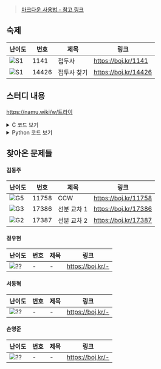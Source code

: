 > [마크다운 사용법 - 참고 링크](https://gist.github.com/ihoneymon/652be052a0727ad59601)

## 숙제

| 난이도 | 번호  | 제목        | 링크                 |
| ------ | ----- | ----------- | -------------------- |
| ![S1]  | 1141  | 접두사      | https://boj.kr/1141  |
| ![S1]  | 14426 | 접두사 찾기 | https://boj.kr/14426 |

## 스터디 내용

<https://namu.wiki/w/트라이>

<details><summary>C 코드 보기</summary>

```c
#include <stdbool.h>
#include <stdlib.h>


typedef struct node {
    bool is_end;
    struct node* child[26];
} node;


void make_trie(node* node, char* str) {
    char c = str[0];
    int index = c - 'a';

    if (c == '\0') {
        node->is_end = true;
        return;
    }

    struct node *child = node->child[index];

    if (child == NULL) {
        child = (struct node*) malloc(sizeof(struct node));
        child->is_end = false;
        node->child[index] = child;
    }

    make_trie(child, str + 1);
}

int count(node* node) {
    int cnt = 0;
    for (int i = 0; i < 26; i++) {
        if (node->child[i] != NULL) {
            cnt += count(node->child[i]);
        }
    }
    if (cnt == 0) {
        cnt++; // leaf node
    }
    return cnt;
}

int main() {
    node* root = (node*) malloc(sizeof(node));
    root->is_end = false;

    int N;
    char word[51];
    scanf("%d", &N);
    for (int i = 0; i < N; i++) {
        scanf("%s", word);
        make_trie(root, word);
    }
    count(root);

    return 0;
}
```

</details>

<details><summary>Python 코드 보기</summary>

```python
import sys
# from collections import defaultdict


class Trie:
    def __init__(self) -> None:
        # self.children = defaultdict(Trie)
        self.children = {}
        self.is_end = False

    def make(self, word: str):
        if len(word) == 0:
            self.is_end = True
            return
        if word[0] not in self.children:
            self.children[word[0]] = Trie()
        self.children[word[0]].make(word[1:])

    def count(self):
        if self.is_leaf():
            return 1
        return sum([child.count() for child in self.children.values()])

    def is_leaf(self) -> bool:
        return len(self.children) == 0


if __name__ == '__main__':
    N = int(sys.stdin.readline())
    root = Trie()
    for i in range(N):
        word = sys.stdin.readline().strip()
        root.make(word)
    print(root.count())
```

</details>

## 찾아온 문제들

#### 김동주

| 난이도 | 번호  | 제목        | 링크                 |
| ------ | ----- | ----------- | -------------------- |
| ![G5]  | 11758 | CCW         | https://boj.kr/11758 |
| ![G3]  | 17386 | 선분 교차 1 | https://boj.kr/17386 |
| ![G2]  | 17387 | 선분 교차 2 | https://boj.kr/17387 |

#### 정우현

| 난이도 | 번호 | 제목 | 링크             |
| ------ | ---- | ---- | ---------------- |
| ![??]  | -    | -    | https://boj.kr/- |

#### 서동혁

| 난이도 | 번호 | 제목 | 링크             |
| ------ | ---- | ---- | ---------------- |
| ![??]  | -    | -    | https://boj.kr/- |

#### 손영준

| 난이도 | 번호 | 제목 | 링크             |
| ------ | ---- | ---- | ---------------- |
| ![??]  | -    | -    | https://boj.kr/- |

<!-- 문제 템플릿

| 난이도 | 번호 | 제목 | 링크             |
| ------ | ---- | ---- | ---------------- |
| ![??]  | -    | -    | https://boj.kr/- |

-->

<!-- solved.ac 문제 난이도 별 태그 이미지 -->

[P1]: https://d2gd6pc034wcta.cloudfront.net/tier/20.svg
[P2]: https://d2gd6pc034wcta.cloudfront.net/tier/19.svg
[P3]: https://d2gd6pc034wcta.cloudfront.net/tier/18.svg
[P4]: https://d2gd6pc034wcta.cloudfront.net/tier/17.svg
[P5]: https://d2gd6pc034wcta.cloudfront.net/tier/16.svg
[G1]: https://d2gd6pc034wcta.cloudfront.net/tier/15.svg
[G2]: https://d2gd6pc034wcta.cloudfront.net/tier/14.svg
[G3]: https://d2gd6pc034wcta.cloudfront.net/tier/13.svg
[G4]: https://d2gd6pc034wcta.cloudfront.net/tier/12.svg
[G5]: https://d2gd6pc034wcta.cloudfront.net/tier/11.svg
[S1]: https://d2gd6pc034wcta.cloudfront.net/tier/10.svg
[S2]: https://d2gd6pc034wcta.cloudfront.net/tier/9.svg
[S3]: https://d2gd6pc034wcta.cloudfront.net/tier/8.svg
[S4]: https://d2gd6pc034wcta.cloudfront.net/tier/7.svg
[S5]: https://d2gd6pc034wcta.cloudfront.net/tier/6.svg
[??]: https://d2gd6pc034wcta.cloudfront.net/tier/0.svg
